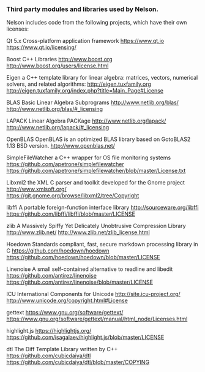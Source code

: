 ### Third party modules and libraries used by Nelson. 

Nelson includes code from the following projects, which have their own licenses:

Qt 5.x Cross-platform application framework
https://www.qt.io
https://www.qt.io/licensing/

Boost C++ Libraries
http://www.boost.org
http://www.boost.org/users/license.html

Eigen
a C++ template library for linear algebra: matrices, vectors, numerical solvers, and related algorithms:
http://eigen.tuxfamily.org
http://eigen.tuxfamily.org/index.php?title=Main_Page#License

BLAS
Basic Linear Algebra Subprograms
http://www.netlib.org/blas/
http://www.netlib.org/blas/#_licensing

LAPACK
Linear Algebra PACKage
http://www.netlib.org/lapack/
http://www.netlib.org/lapack/#_licensing

OpenBLAS
OpenBLAS is an optimized BLAS library based on GotoBLAS2 1.13 BSD version.
http://www.openblas.net/

SimpleFileWatcher
a C++ wrapper for OS file monitoring systems
https://github.com/apetrone/simplefilewatcher
https://github.com/apetrone/simplefilewatcher/blob/master/License.txt

Libxml2
the XML C parser and toolkit developed for the Gnome project
http://www.xmlsoft.org/
https://git.gnome.org/browse/libxml2/tree/Copyright

libffi
A portable foreign-function interface library
http://sourceware.org/libffi
https://github.com/libffi/libffi/blob/master/LICENSE

zlib
A Massively Spiffy Yet Delicately Unobtrusive Compression Library
http://www.zlib.net/
http://www.zlib.net/zlib_license.html

Hoedown
Standards compliant, fast, secure markdown processing library in C
https://github.com/hoedown/hoedown
https://github.com/hoedown/hoedown/blob/master/LICENSE

Linenoise
A small self-contained alternative to readline and libedit
https://github.com/antirez/linenoise
https://github.com/antirez/linenoise/blob/master/LICENSE

ICU
International Components for Unicode
http://site.icu-project.org/
http://www.unicode.org/copyright.html#License

gettext
https://www.gnu.org/software/gettext/
https://www.gnu.org/software/gettext/manual/html_node/Licenses.html

highlight.js
https://highlightjs.org/
https://github.com/isagalaev/highlight.js/blob/master/LICENSE

dtl
The Diff Template Library written by C++
https://github.com/cubicdaiya/dtl
https://github.com/cubicdaiya/dtl/blob/master/COPYING
